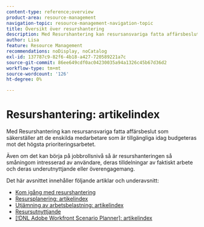 ```yaml
---
content-type: reference;overview
product-area: resource-management
navigation-topic: resource-management-navigation-topic
title: Översikt över resurshantering
description: Med Resurshantering kan resursansvariga fatta affärsbeslut som säkerställer att de enskilda medarbetare som är tillgängliga idag budgeteras mot det högsta prioriteringsarbetet. Även om den kan börja på jobbrollsnivå är resurshanteringen så småningom bekymrad över användare och deras underutnyttjande eller överengagemang.
author: Lisa
feature: Resource Management
recommendations: noDisplay, noCatalog
exl-id: 137787c9-82f6-4b18-a427-720589221a7c
source-git-commit: 86ee649cdf0ac04230035a94a1326c45b67d36d2
workflow-type: tm+mt
source-wordcount: '126'
ht-degree: 0%

---
```


# Resurshantering: artikelindex

<!--Audited: 01/2024-->

Med Resurshantering kan resursansvariga fatta affärsbeslut som säkerställer att de enskilda medarbetare som är tillgängliga idag budgeteras mot det högsta prioriteringsarbetet.

Även om det kan börja på jobbrollsnivå så är resurshanteringen så småningom intresserad av användare, deras tilldelningar av faktiskt arbete och deras underutnyttjande eller överengagemang.

Det här avsnittet innehåller följande artiklar och underavsnitt:

* [Kom igång med resurshantering](../../resource-mgmt/resource-mgmt-overview/get-started-resource-management.md)
* [Resursplanering: artikelindex](/help/quicksilver/resource-mgmt/resource-planning/resource-planning-overview.md)
* [Utjämning av arbetsbelastning: artikelindex](/help/quicksilver/resource-mgmt/workload-balancer/workload-balancer.md)
* [Resursutnyttjande](/help/quicksilver/resource-mgmt/resource-utilization/resource-utilization.md)
* [[!DNL Adobe Workfront Scenario Planner]: artikelindex](/help/quicksilver/scenario-planner/scenario-planning.md)




